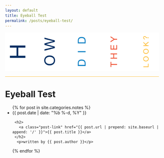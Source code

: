 ```yaml
---
layout: default
title: Eyeball Test
permalink: /posts/eyeball-test/
---
```


<img src='/content/banner/eyeball-test.png' />
<div style="width:100%;height:15px;border-bottom: 1px solid #FDBB30;"></div>

# Eyeball Test

<ul class="post-list">
 {% for post in site.categories.notes %}
   <li>
     <span class="post-meta">{{ post.date | date: "%b %-d, %Y" }}</span>

     <h2>
       <a class="post-link" href="{{ post.url | prepend: site.baseurl | append: '/' }}">{{ post.title }}</a>
     </h2>
	  <p>written by {{ post.author }}</p>
   </li>
 {% endfor %}
</ul>